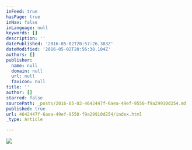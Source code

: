```yaml
---
inFeed: true
hasPage: true
inNav: false
inLanguage: null
keywords: []
description: ''
datePublished: '2016-05-02T20:57:26.383Z'
dateModified: '2016-05-02T20:56:38.104Z'
authors: []
publisher:
  name: null
  domain: null
  url: null
  favicon: null
title: ''
author: []
starred: false
sourcePath: _posts/2016-05-02-4642447f-6aea-49ef-9550-f9a29910d254.md
published: true
url: 4642447f-6aea-49ef-9550-f9a29910d254/index.html
_type: Article

---
```

![](https://the-grid-user-content.s3-us-west-2.amazonaws.com/fa4642ba-a279-4956-bf0e-c46b81240db2.jpg)